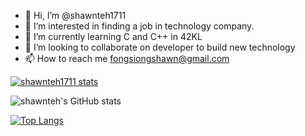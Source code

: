 - 👋 Hi, I’m @shawnteh1711
- 👀 I’m interested in finding a job in technology company.
- 🌱 I’m currently learning C and C++ in 42KL
- 💞️ I’m looking to collaborate on developer to build new technology 
- 📫 How to reach me fongsiongshawn@gmail.com

<!---
shawnteh1711/shawnteh1711 is a ✨ special ✨ repository because its `README.md` (this file) appears on your GitHub profile.
You can click the Preview link to take a look at your changes.
--->

[![shawnteh1711 stats](https://github-readme-stats.vercel.app/api/wakatime?username=shawnteh1711)](https://github.com/anuraghazra/github-readme-stats)


![shawnteh's GitHub stats](https://github-readme-stats.vercel.app/api?username=shawnteh1711&show_icons=true&theme=transparent)

[![Top Langs](https://github-readme-stats.vercel.app/api/top-langs/?username=shawnteh1711&layout=compact)](https://github.com/anuraghazra/github-readme-stats)

